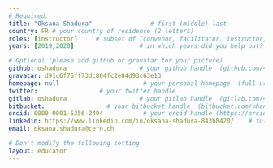 ```yaml
---
# Required:
title: "Oksana Shadura"                # first (middle) last
country: FR # your country of residence (2 letters)
roles: [instructor]     # subset of [convenor, facilitator, instructor, mentor]
years: [2019,2020]                  # in which years did you help out? (e.g. [2020, 2019])

# Optional (please add github or gravatar for your picture)
github: oshadura                    # your github handle  (github.com/<handle>)
gravatar: d91c6f75ff73dc804fc2e84d93c63e13
homepage: null                       # your personal homepage  (full url)
twitter:                 # your twitter handle
gitlab: oshadura                    # your gitlab handle  (gitlab.com/<handle>)
bitbucket:                 # your bitbucket handle  (bitbucket.com/<handle>)
orcid: 0000-0001-5356-2494           # your orcid handle (https://orcid.org/<handle>)
linkedin: https://www.linkedin.com/in/oksana-shadura-843b8420/    # full url (https://linkedin.com/in/your-name-some-hex-code)
email: oksana.shadura@cern.ch

# Don't modify the following setting
layout: educator
---
```


<!-- Write something about yourself here (if you want)!
You can use Markdown syntax to style this page.
-->
